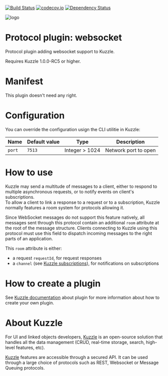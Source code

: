[![Build Status](https://travis-ci.org/kuzzleio/kuzzle-plugin-websocket.svg?branch=master)](https://travis-ci.org/kuzzleio/kuzzle-plugin-websocket) [![codecov.io](http://codecov.io/github/kuzzleio/kuzzle-plugin-websocket/coverage.svg?branch=master)](http://codecov.io/github/kuzzleio/kuzzle-plugin-websocket?branch=master) [![Dependency Status](https://david-dm.org/kuzzleio/kuzzle-plugin-websocket.svg)](https://david-dm.org/kuzzleio/kuzzle-plugin-websocket)

![logo](https://camo.githubusercontent.com/e40bd0387af8440d3276c9fdea60650d9f787482/687474703a2f2f6b757a7a6c652e696f2f67756964652f696d616765732f6b757a7a6c652e737667)

# Protocol plugin: websocket

Protocol plugin adding websocket support to Kuzzle.

Requires Kuzzle 1.0.0-RC5 or higher.

# Manifest

This plugin doesn't need any right.

# Configuration

You can override the configuration usign the CLI utilitie in Kuzzle:

| Name | Default value | Type | Description                 |
|------|---------------|-----------|-----------------------------|
| ``port`` | ``7513`` | Integer > 1024 | Network port to open |

# How to use

Kuzzle may send a multitude of messages to a client, either to respond to multiple asynchronous requests, or to notify events on client's subscriptions.  
To allow a client to link a response to a request or to a subscription, Kuzzle normally features a room system for protocols allowing it.

Since WebSocket messages do not support this feature natively, all messages sent through this protocol contain an additional `room` attribute at the root of the message structure. Clients connecting to Kuzzle using this protocol must use this field to dispatch incoming messages to the right parts of an application.

This `room` attribute is either:

* a request `requestId`, for request responses
* a `channel` (see [Kuzzle subscriptions](http://kuzzle.io/api-reference/#on)), for notifications on subscriptions


# How to create a plugin

See [Kuzzle documentation](http://kuzzle.io/guide/#plugins) about plugin for more information about how to create your own plugin.

# About Kuzzle

For UI and linked objects developers, [Kuzzle](https://github.com/kuzzleio/kuzzle) is an open-source solution that handles all the data management
(CRUD, real-time storage, search, high-level features, etc).

[Kuzzle](https://github.com/kuzzleio/kuzzle) features are accessible through a secured API. It can be used through a large choice of protocols such as REST, Websocket or Message Queuing protocols.
